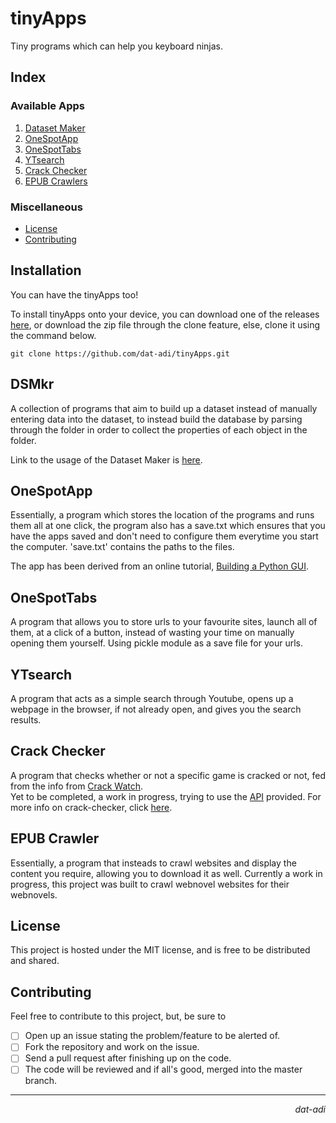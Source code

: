 # tinyApps
Tiny programs which can help you keyboard ninjas.

## Index
### Available Apps

1. [Dataset Maker](#dsmkr)
2. [OneSpotApp](#onespotapp)
3. [OneSpotTabs](#onespottabs)
4. [YTsearch](#ytsearch)
5. [Crack Checker](#crack-checker)
6. [EPUB Crawlers](#epub-crawler)

### Miscellaneous
- [License](#license)<br>
- [Contributing](#contributing)

## Installation

You can have the tinyApps too!

To install tinyApps onto your device, you can download one of the releases [here](https://github.com/dat-adi/tinyApps/releases), or download the zip file through the clone feature, else, clone it using the command below.
```shell
git clone https://github.com/dat-adi/tinyApps.git
```

## DSMkr

A collection of programs that aim to build up a dataset instead of manually entering data into the dataset, to instead build the database by parsing through the folder in order to collect the properties of each object in the folder.

Link to the usage of the Dataset Maker is [here](dataset-maker/README.md).

## OneSpotApp

Essentially, a program which stores the location of the programs and runs them all at one click, the program also has a save.txt which ensures that you have the apps saved and don't need to configure them everytime you start the computer.
'save.txt' contains the paths to the files.

The app has been derived from an online tutorial, <a href="https://www.youtube.com/watch?v=jE-SpRI3K5g">Building a Python GUI</a>.

## OneSpotTabs

A program that allows you to store urls to your favourite sites, launch all of them, at a click of a button, instead of wasting your time on manually opening them yourself.
Using pickle module as a save file for your urls.

## YTsearch

A program that acts as a simple search through Youtube, opens up a webpage in the browser, if not already open, and gives you the search results.

## Crack Checker

A program that checks whether or not a specific game is cracked or not, fed from the info from [Crack Watch](https://crackwatch.com/games).<br>
Yet to be completed, a work in progress, trying to use the [API](https://crackwatch.com/api) provided.
For more info on crack-checker, click [here](./crack-checker/README.md).

## EPUB Crawler

Essentially, a program that insteads to crawl websites and display the content you require, allowing you to download it as well.
Currently a work in progress, this project was built to crawl webnovel websites for their webnovels.

## License
This project is hosted under the MIT license, and is free to be distributed and shared.

## Contributing
Feel free to contribute to this project, but, be sure to <br>
- [ ] Open up an issue stating the problem/feature to be alerted of.
- [ ] Fork the repository and work on the issue.
- [ ] Send a pull request after finishing up on the code.
- [ ] The code will be reviewed and if all's good, merged into the master branch.

---
<p align="right"><i>dat-adi</i></p>
